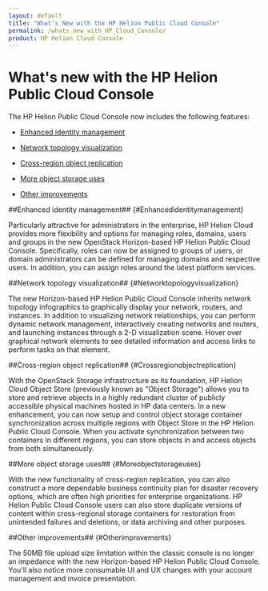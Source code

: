```yaml
---
layout: default
title: "What’s New with the HP Helion Public Cloud Console"
permalink: /whats_new_with_HP_Cloud_Console/
product: HP Helion Cloud Console
---
```


# What's new with the HP Helion Public Cloud Console #

The HP Helion Public Cloud Console now includes the following features:

* [Enhanced identity management](#Enhancedidentitymanagement)

* [Network topology visualization](#Networktopologyvisualization)

* [Cross-region object replication](#Crossregionobjectreplication)

* [More object storage uses](#Moreobjectstorageuses)

* [Other improvements](#Otherimprovements)


##Enhanced identity management## {#Enhancedidentitymanagement}

Particularly attractive for administrators in the enterprise, HP Helion Cloud provides more flexibility and options for managing roles, domains, users and groups in the new OpenStack Horizon-based HP Helion Public Cloud Console. Specifically, roles can now be assigned to groups of users, or domain administrators can be defined for managing domains and respective users. In addition, you can assign roles around the latest platform services.   

##Network topology visualization## {#Networktopologyvisualization}

The new Horizon-based HP Helion Public Cloud Console inherits network topology infographics to graphically display your network, routers, and instances.  In addition to visualizing network relationships, you can perform dynamic network management, interactively creating networks and routers, and launching instances through a 2-D visualization scene. Hover over graphical network elements to see detailed information and access links to perform tasks on that element.  

##Cross-region object replication## {#Crossregionobjectreplication}

With the OpenStack Storage infrastructure as its foundation, HP Helion Cloud Object Store (previously known as "Object Storage") allows you to store and retrieve objects in a highly redundant cluster of publicly accessible physical machines hosted in HP data centers. In a new enhancement, you can now setup and control object storage container synchronization across multiple regions with Object Store in the HP Helion Public Cloud Console. When you activate synchronization between two containers in different regions, you can store objects in and access objects from both simultaneously.  

##More object storage uses## {#Moreobjectstorageuses}

With the new functionality of cross-region replication, you can also construct a more dependable business continuity plan for disaster recovery options, which are often high priorities for enterprise organizations.  HP Helion Public Cloud Console users can also store duplicate versions of content within cross-regional storage containers for restoration from unintended failures and deletions, or data archiving and other purposes. 

##Other improvements## {#Otherimprovements}

The 50MB file upload size limitation within the classic console is no longer an impedance with the new Horizon-based HP Helion Public Cloud Console. You'll also notice more consumable UI and UX changes with your account management and invoice presentation. 
